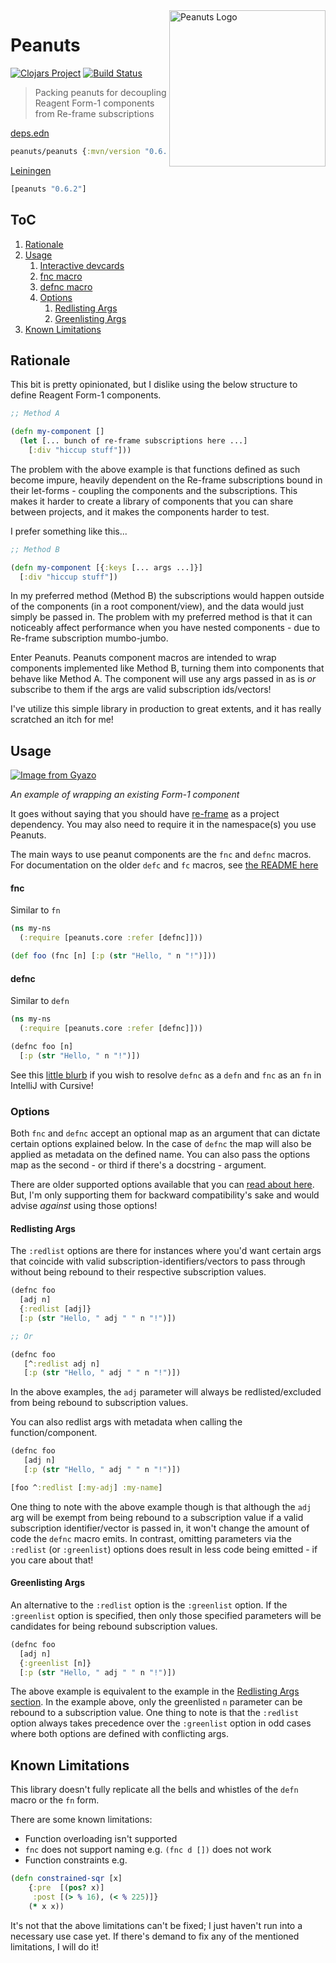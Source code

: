 <img src="https://i.gyazo.com/6b5da1a1dfaf5bbdc5e8e478431c6281.png" alt="Peanuts Logo" title="Peanuts" align="right" width="250px" />

# Peanuts

[![Clojars Project](https://img.shields.io/clojars/v/peanuts.svg)](https://clojars.org/peanuts) [![Build Status](https://travis-ci.org/sansarip/peanuts.svg?branch=main)](https://travis-ci.org/sansarip/peanuts)

> Packing peanuts for decoupling Reagent Form-1 components from Re-frame subscriptions

[deps.edn](https://clojure.org/reference/deps_and_cli)
```clojure
peanuts/peanuts {:mvn/version "0.6.2"}
```

[Leiningen](https://github.com/technomancy/leiningen)
```clojure
[peanuts "0.6.2"]
```

## ToC

1. [Rationale](#rationale)
2. [Usage](#usage)
    1. [Interactive devcards](https://sansarip.github.io/peanuts/#!/peanuts.cards.main)
    2. [fnc macro](#fnc)
    3. [defnc macro](#defnc)
    4. [Options](#options)
        1. [Redlisting Args](#redlisting-args)
        2. [Greenlisting Args](#greenlisting-args)
3. [Known Limitations](#limitations)

## Rationale <a name="rationale"></a>

This bit is pretty opinionated, but I dislike using the below structure to define Reagent Form-1 components.

```clojure
;; Method A

(defn my-component []
  (let [... bunch of re-frame subscriptions here ...]
    [:div "hiccup stuff"]))
```

The problem with the above example is that functions defined as such become impure, heavily dependent on the Re-frame subscriptions bound in their let-forms - coupling the components and the subscriptions. This makes it harder to create a library of components that you can share between projects, and it makes the components harder to test.

I prefer something like this...

```clojure
;; Method B

(defn my-component [{:keys [... args ...]}]
  [:div "hiccup stuff"])
```

In my preferred method (Method B) the subscriptions would happen outside of the components (in a root component/view), and the data would just simply be passed in. The problem with my preferred method is that it can noticeably affect performance when you have nested components - due to Re-frame subscription mumbo-jumbo.

Enter Peanuts. Peanuts component macros are intended to wrap components implemented like Method B, turning them into components that behave like Method A. The component will use any args passed in as is _or_ subscribe to them if the args are valid subscription ids/vectors!

I've utilize this simple library in production to great extents, and it has really scratched an itch for me!

## Usage <a name="usage"></a>

[![Image from Gyazo](https://i.gyazo.com/541408228e8a9a313b99f5278d59caef.gif)](https://gyazo.com/541408228e8a9a313b99f5278d59caef)

*An example of wrapping an existing Form-1 component*

It goes without saying that you should have [re-frame](https://github.com/Day8/re-frame) as a project dependency. You may also need to require it in the namespace(s) you use Peanuts. 

The main ways to use peanut components are the `fnc` and `defnc` macros. 
For documentation on the older `defc` and `fc` macros, see [the README here](https://github.com/sansarip/peanuts/tree/7b9718519760c254942c2df2eeb5aa52e4ec2181)

#### fnc <a name="fnc"></a>

Similar to `fn`

```clojure
(ns my-ns
  (:require [peanuts.core :refer [defnc]]))

(def foo (fnc [n] [:p (str "Hello, " n "!")]))
```

#### defnc <a name="defnc"></a>

Similar to `defn`

```clojure
(ns my-ns 
  (:require [peanuts.core :refer [defnc]]))

(defnc foo [n]
  [:p (str "Hello, " n "!")])
```

See this [little blurb](https://cursive-ide.com/userguide/macros.html) if you wish to resolve `defnc` as a `defn` and `fnc` as an `fn` in IntelliJ with Cursive!

### Options <a name="options"></a>

Both `fnc` and `defnc` accept an optional map as an argument that can dictate certain options explained below. 
In the case of `defnc` the map will also be applied as metadata on the defined name. 
You can also pass the options map as the second - or third if there's a docstring - argument.

There are older supported options available that you can [read about here](https://github.com/sansarip/peanuts/tree/5499859a2a00d37454256312b1d784c80ddb6587#options). But, I'm only supporting them for backward compatibility's sake and would advise _against_ using those options!

#### Redlisting Args <a name="redlisting-args"></a>

The `:redlist` options are there for instances where you'd want certain args that coincide with valid subscription-identifiers/vectors to pass through without being rebound to their respective subscription values.

```clojure
(defnc foo
  [adj n]
  {:redlist [adj]}
  [:p (str "Hello, " adj " " n "!")])

;; Or

(defnc foo
   [^:redlist adj n]
   [:p (str "Hello, " adj " " n "!")])
```

In the above examples, the `adj` parameter will always be redlisted/excluded from being rebound to subscription values.

You can also redlist args with metadata when calling the function/component.

```clojure
(defnc foo
   [adj n]
   [:p (str "Hello, " adj " " n "!")])

[foo ^:redlist [:my-adj] :my-name]
```

One thing to note with the above example though is that although the `adj` arg will be exempt from being rebound to a subscription value if a valid subscription identifier/vector is passed in, it won't change the amount of code the `defnc` macro emits. In contrast, omitting parameters via the `:redlist` (or `:greenlist`) options does result in less code being emitted - if you care about that!

#### Greenlisting Args <a name="greenlisting-args"></a>

An alternative to the `:redlist` option is the `:greenlist` option. If the `:greenlist` option is specified, then only those specified parameters will be candidates for being rebound subscription values.

```clojure
(defnc foo
  [adj n]
  {:greenlist [n]}
  [:p (str "Hello, " adj " " n "!")])
```

The above example is equivalent to the example in the [Redlisting Args section](#redlisting-args). In the example above, only the greenlisted `n` parameter can be rebound to a subscription value. 
One thing to note is that the `:redlist` option always takes precedence over the `:greenlist` option in odd cases where both 
options are defined with conflicting args.

## Known Limitations <a name="limitations"></a>

This library doesn't fully replicate all the bells and whistles of the `defn` macro or the `fn` form. 

There are some known limitations:

* Function overloading isn't supported
* `fnc` does not support naming e.g. `(fnc d [])` does not work
* Function constraints e.g.

```clojure
(defn constrained-sqr [x]
    {:pre  [(pos? x)]
     :post [(> % 16), (< % 225)]}
    (* x x))
```

It's not that the above limitations can't be fixed; I just haven't run into a necessary use case yet. If there's demand to fix any of the mentioned limitations, I will do it!

